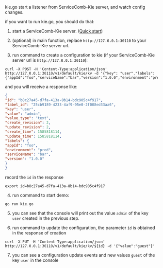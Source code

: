 kie.go start a listener from ServiceComb-Kie server, and watch config changes.

if you want to run kie.go, you should do that:
1. start a ServiceComb-Kie server. ([Quick start](https://kie.readthedocs.io/en/latest/getstarted/install.html))

2. (optional) in main function, replace `http://127.0.0.1:30110` to your ServiceComb-Kie server url.

3. run command to create a configuration to kie (if your ServiceComb-Kie server url is `http://127.0.0.1:30110`):

```shell
curl -X POST -H 'Content-Type:application/json' http://127.0.0.1:30110/v1/default/kie/kv -d '{"key": "user","labels":{"appId":"foo","serviceName":"bar","version":"1.0.0","environment":"prod"},"value":"admin","value_type":"text","status":"enabled"}'
```
and you will receive a response like:
```json
{
"id": "b8c27a45-d7fa-413a-8b14-bdc905c4f917",
"label_id": "25cb9189-4233-4af9-95e0-2f008ed33aa6",
"key": "user",
"value": "admin",
"value_type": "text",
"create_revision": 2,
"update_revision": 2,
"create_time": 1585818114,
"update_time": 1585818114,
"labels": {
"appId": "foo",
"environment": "prod",
"serviceName": "bar",
"version": "1.0.0"
}
}
```
record the `id` in the response
```shell
export id=b8c27a45-d7fa-413a-8b14-bdc905c4f917
```

4. run command to start demo:

```shell
go run kie.go
```

5. you can see that the console will print out the value `admin` of the key `user` created in the previous step.

6. run command to update the configuration, the parameter `id` is obtained in the response of creation

```shell
curl -X PUT -H 'Content-Type:application/json' http://127.0.0.1:30110/v1/default/kie/kv/${id} -d '{"value":"guest"}'
```

7. you can see a configuration update events and new values `guest` of the key `user` in the console
